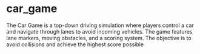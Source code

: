 # car_game
The Car Game is a top-down driving simulation where players control a car and navigate through lanes to avoid incoming vehicles. The game features lane markers, moving obstacles, and a scoring system. The objective is to avoid collisions and achieve the highest score possible
